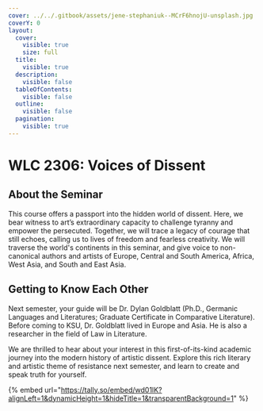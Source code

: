 ```yaml
---
cover: ../../.gitbook/assets/jene-stephaniuk--MCrF6hnojU-unsplash.jpg
coverY: 0
layout:
  cover:
    visible: true
    size: full
  title:
    visible: true
  description:
    visible: false
  tableOfContents:
    visible: false
  outline:
    visible: false
  pagination:
    visible: true
---
```


# WLC 2306: Voices of Dissent

## About the Seminar

This course offers a passport into the hidden world of dissent. Here, we bear witness to art’s extraordinary capacity to challenge tyranny and empower the persecuted. Together, we will trace a legacy of courage that still echoes, calling us to lives of freedom and fearless creativity. We will traverse the world's continents in this seminar, and give voice to non-canonical authors and artists of Europe, Central and South America, Africa, West Asia, and South and East Asia.

## Getting to Know Each Other

Next semester, your guide will be Dr. Dylan Goldblatt (Ph.D., Germanic Languages and Literatures; Graduate Certificate in Comparative Literature). Before coming to KSU, Dr. Goldblatt lived in Europe and Asia. He is also a researcher in the field of Law in Literature.

We are thrilled to hear about your interest in this first-of-its-kind academic journey into the modern history of artistic dissent. Explore this rich literary and artistic theme of resistance next semester, and learn to create and speak truth for yourself.

{% embed url="https://tally.so/embed/wd01lK?alignLeft=1&dynamicHeight=1&hideTitle=1&transparentBackground=1" %}
